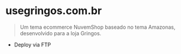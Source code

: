 # usegringos.com.br

> Um tema ecommerce NuvemShop baseado no tema Amazonas, desenvolvido para a loja Gringos.

- Deploy via FTP

